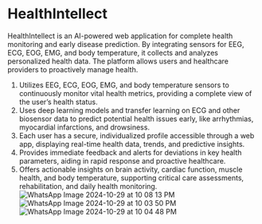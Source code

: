 # HealthIntellect
HealthIntellect is an AI-powered web application for complete health monitoring and early disease prediction. By integrating sensors for EEG, ECG, EOG, EMG, and body temperature, it collects and analyzes personalized health data. The platform allows users and healthcare providers to proactively manage health.


1) Utilizes EEG, ECG, EOG, EMG, and body temperature sensors to continuously monitor vital health metrics, providing a complete view of the user’s health status.
2) Uses deep learning models and transfer learning on ECG and other biosensor data to predict potential health issues early, like arrhythmias, myocardial infarctions, and drowsiness.
3) Each user has a secure, individualized profile accessible through a web app, displaying real-time health data, trends, and predictive insights.
4) Provides immediate feedback and alerts for deviations in key health parameters, aiding in rapid response and proactive healthcare.
5) Offers actionable insights on brain activity, cardiac function, muscle health, and body temperature, supporting critical care assessments, rehabilitation, and daily health monitoring.
![WhatsApp Image 2024-10-29 at 10 08 13 PM](https://github.com/user-attachments/assets/77e5748e-c3de-4bf6-a837-1cf910f320e3)
![WhatsApp Image 2024-10-29 at 10 03 50 PM](https://github.com/user-attachments/assets/e6d0731f-2627-4ca7-a567-451c63ebf7be)
![WhatsApp Image 2024-10-29 at 10 04 48 PM](https://github.com/user-attachments/assets/4c5680d9-e39d-42e3-83e5-31f1ca0ea8ac)
